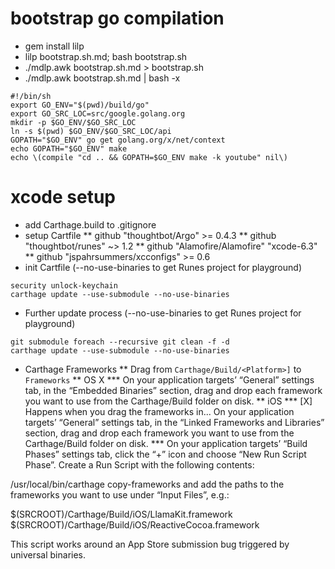 # bootstrap go compilation
* gem install lilp
*  lilp bootstrap.sh.md; bash bootstrap.sh
* ./mdlp.awk bootstrap.sh.md > bootstrap.sh
* ./mdlp.awk bootstrap.sh.md | bash -x
```
#!/bin/sh
export GO_ENV="$(pwd)/build/go"
export GO_SRC_LOC=src/google.golang.org
mkdir -p $GO_ENV/$GO_SRC_LOC
ln -s $(pwd) $GO_ENV/$GO_SRC_LOC/api
GOPATH="$GO_ENV" go get golang.org/x/net/context
echo GOPATH="$GO_ENV" make
echo \(compile "cd .. && GOPATH=$GO_ENV make -k youtube" nil\)
```
# xcode setup
* add Carthage.build to .gitignore
* setup Cartfile
** github "thoughtbot/Argo" >= 0.4.3
** github "thoughtbot/runes" ~> 1.2
** github "Alamofire/Alamofire" "xcode-6.3"
** github "jspahrsummers/xcconfigs" >= 0.6
* init Cartfile (--no-use-binaries to get Runes project for playground)
```
security unlock-keychain
carthage update --use-submodule --no-use-binaries
```
* Further update process (--no-use-binaries to get Runes project for playground)
```
git submodule foreach --recursive git clean -f -d
carthage update --use-submodule --no-use-binaries
```
* Carthage Frameworks
** Drag from `Carthage/Build/<Platform>]` to `Frameworks`
** OS X
*** On your application targets’ “General” settings tab, in the “Embedded Binaries” section, drag and drop each framework you want to use from the Carthage/Build folder on disk.
** iOS
*** [X] Happens when you drag the frameworks in...  On your application targets’ “General” settings tab, in the “Linked Frameworks and Libraries” section, drag and drop each framework you want to use from the Carthage/Build folder on disk.
*** On your application targets’ “Build Phases” settings tab, click the “+” icon and choose “New Run Script Phase”. Create a Run Script with the following contents:

/usr/local/bin/carthage copy-frameworks
and add the paths to the frameworks you want to use under “Input Files”, e.g.:

$(SRCROOT)/Carthage/Build/iOS/LlamaKit.framework
$(SRCROOT)/Carthage/Build/iOS/ReactiveCocoa.framework

This script works around an App Store submission bug triggered by universal binaries.
